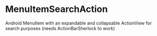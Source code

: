 MenuItemSearchAction
====================

Android MenuItem with an expandable and collapsable ActionView for search purposes (needs ActionBarSherlock to work)